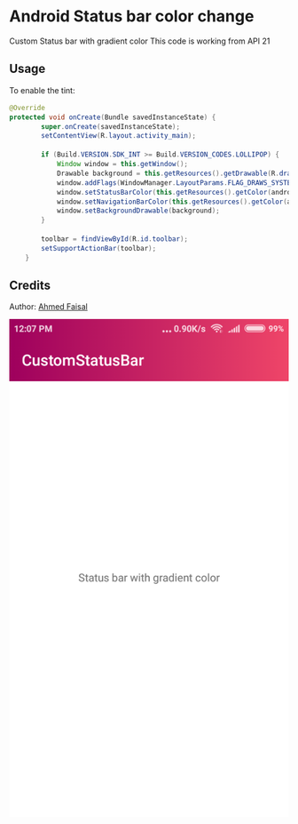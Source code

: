 # Android Status bar color change
Custom Status bar with gradient color
This code is working from API 21 

Usage
-----

To enable the tint:

```java
@Override
protected void onCreate(Bundle savedInstanceState) {
        super.onCreate(savedInstanceState);
        setContentView(R.layout.activity_main);

        if (Build.VERSION.SDK_INT >= Build.VERSION_CODES.LOLLIPOP) {
            Window window = this.getWindow();
            Drawable background = this.getResources().getDrawable(R.drawable.statusbar_gradient);
            window.addFlags(WindowManager.LayoutParams.FLAG_DRAWS_SYSTEM_BAR_BACKGROUNDS);
            window.setStatusBarColor(this.getResources().getColor(android.R.color.transparent));
            window.setNavigationBarColor(this.getResources().getColor(android.R.color.transparent));
            window.setBackgroundDrawable(background);
        }

        toolbar = findViewById(R.id.toolbar);
        setSupportActionBar(toolbar);
    }
```

Credits
-------

Author: [Ahmed Faisal](https://github.com/afrussel)



![screenshot](https://github.com/afrussel/CustomStatusBarWithGradientColor/blob/master/status_bar_gradient_color.png "screenshot")
